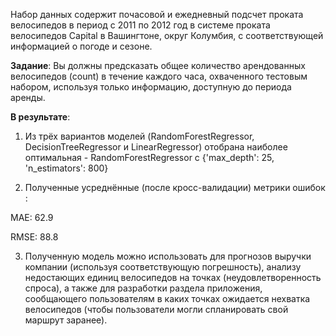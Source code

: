 Набор данных содержит почасовой и ежедневный подсчет проката велосипедов в период с 2011 по 2012 год в системе проката велосипедов Capital в Вашингтоне, округ Колумбия, с соответствующей информацией о погоде и сезоне.

**Задание**:
Вы должны предсказать oбщее количество арендованных велосипедов (сount) в течение каждого часа, охваченного тестовым набором, используя только информацию, доступную до периода аренды.

**В результате**:

1) Из трёх вариантов моделей (RandomForestRegressor, DecisionTreeRegressor и LinearRegressor) отобрана наиболее оптимальная - RandomForestRegressor с {'max_depth': 25, 'n_estimators': 800}

2) Полученные усреднённые (после кросс-валидации) метрики ошибок :

MAE: 62.9

RMSE: 88.8

3) Полученную модель можно использовать для прогнозов выручки компании (используя соответствующую погрешность), анализу недостающих единиц велосипедов на точках (неудовлетворенность спроса), а также для разработки раздела приложения, сообщающего пользователям в каких точках ожидается нехватка велосипедов (чтобы пользователи могли спланировать свой маршрут заранее).
